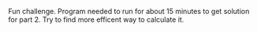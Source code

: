 Fun challenge. Program needed to run for about 15 minutes to get solution for part 2. Try to find more efficent way to calculate it.

